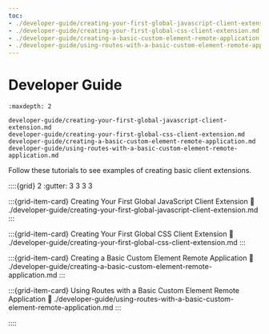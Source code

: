 ```yaml
---
toc:
- ./developer-guide/creating-your-first-global-javascript-client-extension.md
- ./developer-guide/creating-your-first-global-css-client-extension.md
- ./developer-guide/creating-a-basic-custom-element-remote-application.md
- ./developer-guide/using-routes-with-a-basic-custom-element-remote-application.md
---
```


# Developer Guide 

```{toctree}
:maxdepth: 2

developer-guide/creating-your-first-global-javascript-client-extension.md
developer-guide/creating-your-first-global-css-client-extension.md
developer-guide/creating-a-basic-custom-element-remote-application.md
developer-guide/using-routes-with-a-basic-custom-element-remote-application.md
```

Follow these tutorials to see examples of creating basic client extensions.

::::{grid} 2
:gutter: 3 3 3 3

:::{grid-item-card} Creating Your First Global JavaScript Client Extension
:link: ./developer-guide/creating-your-first-global-javascript-client-extension.md
:::

:::{grid-item-card} Creating Your First Global CSS Client Extension
:link: ./developer-guide/creating-your-first-global-css-client-extension.md
:::

:::{grid-item-card} Creating a Basic Custom Element Remote Application
:link: ./developer-guide/creating-a-basic-custom-element-remote-application.md
:::

:::{grid-item-card} Using Routes with a Basic Custom Element Remote Application
:link: ./developer-guide/using-routes-with-a-basic-custom-element-remote-application.md
:::

::::
